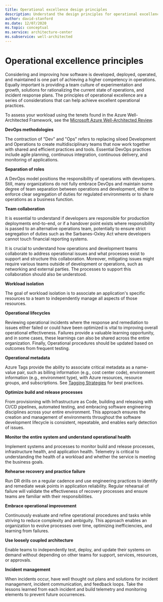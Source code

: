 ```yaml
---
title: Operational excellence design principles
description: Understand the design principles for operational excellence within the Azure Well-Architected Framework.
author: david-stanford
ms.date: 12/07/2020
ms.topic: conceptual
ms.service: architecture-center
ms.subservice: well-architected
---
```


# Operational excellence principles

Considering and improving how software is developed, deployed, operated, and maintained is one part of achieving a higher competency in operations. Equally important is providing a team culture of experimentation and growth, solutions for rationalizing the current state of operations, and incident response plans. The principles of operational excellence are a series of considerations that can help achieve excellent operational practices.

To assess your workload using the tenets found in the Azure Well-Architected Framework, see the [Microsoft Azure Well-Architected Review](/assessments/?id=azure-architecture-review&mode=pre-assessment).

<a id="methodologies">**DevOps methodologies**</a>

The contraction of "Dev" and "Ops" refers to replacing siloed Development and Operations to create multidisciplinary teams that now work together with shared and efficient practices and tools. Essential DevOps practices include agile planning, continuous integration, continuous delivery, and monitoring of applications.

<a id="roles">**Separation of roles**</a>

A DevOps model positions the responsibility of operations with developers. Still, many organizations do not fully embrace DevOps and maintain some degree of team separation between operations and development, either to enforce clear segregation of duties for regulated environments or to share operations as a business function.

**Team collaboration**

It is essential to understand if developers are responsible for production deployments end-to-end, or if a handover point exists where responsibility is passed to an alternative operations team, potentially to ensure strict segregation of duties such as the Sarbanes-Oxley Act where developers cannot touch financial reporting systems.

It is crucial to understand how operations and development teams collaborate to address operational issues and what processes exist to support and structure this collaboration. Moreover, mitigating issues might require various teams outside of development or operations, such as networking and external parties. The processes to support this collaboration should also be understood.

**Workload isolation**

The goal of workload isolation is to associate an application's specific resources to a team to independently manage all aspects of those resources.

<a id="lifecycles">**Operational lifecycles**</a>

Reviewing operational incidents where the response and remediation to issues either failed or could have been optimized is vital to improving overall operational effectiveness. Failures provide a valuable learning opportunity, and in some cases, these learnings can also be shared across the entire organization. Finally, Operational procedures should be updated based on outcomes from frequent testing.

<a id="metadata">**Operational metadata**</a>

Azure Tags provide the ability to associate critical metadata as a name-value pair, such as billing information (e.g., cost center code), environment information (e.g., environment type), with Azure resources, resource groups, and subscriptions. See [Tagging Strategies](/azure/cloud-adoption-framework/ready/azure-best-practices/naming-and-tagging#naming-and-tagging-strategy)  for best practices.

**Optimize build and release processes**

From provisioning with Infrastructure as Code, building and releasing with CI/CD pipelines, automated testing, and embracing software engineering disciplines across your entire environment. This approach ensures the creation and management of environments throughout the software development lifecycle is consistent, repeatable, and enables early detection of issues.

**Monitor the entire system and understand operational health**

Implement systems and processes to monitor build and release processes, infrastructure health, and application health. Telemetry is critical to understanding the health of a workload and whether the service is meeting the business goals.

**Rehearse recovery and practice failure**

Run DR drills on a regular cadence and use engineering practices to identify and remediate weak points in application reliability. Regular rehearsal of failure will validate the effectiveness of recovery processes and ensure teams are familiar with their responsibilities.

**Embrace operational improvement**

Continuously evaluate and refine operational procedures and tasks while striving to reduce complexity and ambiguity. This approach enables an organization to evolve processes over time, optimizing inefficiencies, and learning from failures.

**Use loosely coupled architecture**

Enable teams to independently test, deploy, and update their systems on demand without depending on other teams for support, services, resources, or approvals.

**Incident management**

When incidents occur, have well thought out plans and solutions for incident management, incident communication, and feedback loops. Take the lessons learned from each incident and build telemetry and monitoring elements to prevent future occurrences. 
